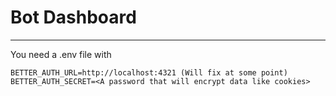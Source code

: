 # Bot Dashboard

---

You need a .env file with
```text
BETTER_AUTH_URL=http://localhost:4321 (Will fix at some point)
BETTER_AUTH_SECRET=<A password that will encrypt data like cookies>
```
